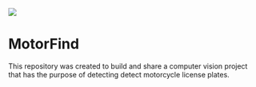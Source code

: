 ![](https://upload.wikimedia.org/wikipedia/commons/3/3b/Computer_vision_sample_in_Sim%C3%B3n_Bolivar_Avenue%2C_Quito.jpg)

# MotorFind
This repository was created to build and share a computer vision project that has the purpose of detecting detect motorcycle license plates.
